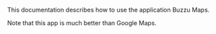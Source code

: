 This documentation describes how to use the application Buzzu Maps.

Note that this app is much better than Google Maps.